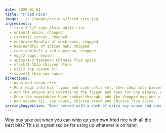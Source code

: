 ```yaml
---
date: 2020-01-01
title: "Fried Rice"
image: ../../images/recipes/fried-rice.jpg
ingredients:
  - rice|1 1/2 cups plain white rice
  - onion|1 onion, chopped
  - carrot|1 carrot, chopped
  - mushroom|Handful of mushrooms, chopped
  - ham|Handful of sliced ham, chopped
  - capsicum|Half a red capsicum, chopped
  - egg|2 eggs, beaten
  - spice|1/2 teaspoon Chinese five spice
  - stock|1 tbsp chicken stock
  - oil|2 tsp sesame oil
  - sauce|1 tbsp soy sauce
directions:
  - Wash and steam rice.
  - Pour eggs into hot frypan and cook until set, then chop into pieces and put aside with the other chopped ingredients.
  - Add the onions and carrots to the frypan and cook for one minute. Add the rest of the vegetables and continue to cook.
  - Once the vegetables have cooked through, add the chopped egg and steamed rice into the frypan and mix thoroughly.
  - Add sesame oil, soy sauce, chicken stock and Chinese five spice.
servingSuggestion: "Best served with a dash of extra soy sauce and some pan fried gyoza."
---
```


Why buy take out when you can whip up your own fried rice with all the best bits? This is a great recipe for using up whatever is on hand.
